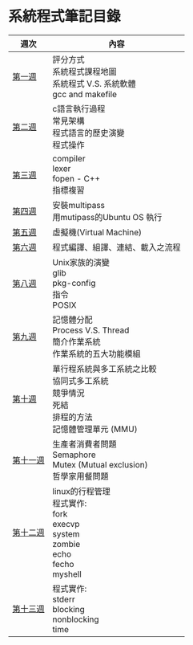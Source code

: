 # 系統程式筆記目錄
週次 | 內容
---- | ----
[第一週](https://github.com/cycyucheng1010/sp109b/blob/main/Note/20210224%E7%AC%AC%E4%B8%80%E9%80%B1%E7%AD%86%E8%A8%98.md) | 評分方式 <br> 系統程式課程地圖 <br> 系統程式 V.S. 系統軟體 <br> gcc and makefile
[第二週](https://github.com/cycyucheng1010/sp109b/blob/main/Note/20210303%E7%AC%AC%E4%BA%8C%E9%80%B1%E7%AD%86%E8%A8%98.md) | c語言執行過程 <br> 常見架構 <br> 程式語言的歷史演變 <br> 程式操作 
[第三週](https://github.com/cycyucheng1010/sp109b/blob/main/Note/20210310%E7%AC%AC%E4%B8%89%E9%80%B1%E7%AD%86%E8%A8%98.md) | compiler <br>  lexer <br> fopen - C++ <br> 指標複習 
[第四週](https://github.com/cycyucheng1010/sp109b/blob/main/Note/20210317%E7%AC%AC%E5%9B%9B%E9%80%B1%E7%AD%86%E8%A8%98.md) | 安裝multipass <br> 用mutipass的Ubuntu OS 執行
[第五週](https://github.com/cycyucheng1010/sp109b/blob/main/Note/20210326%E7%AC%AC%E4%BA%94%E9%80%B1%E7%AD%86%E8%A8%98.md) | 虛擬機(Virtual Machine) 
[第六週](https://github.com/cycyucheng1010/sp109b/blob/main/Note/20210331%E7%AC%AC%E5%85%AD%E9%80%B1%E7%AD%86%E8%A8%98.md) | 程式編譯、組譯、連結、載入之流程 <br> 
[第八週](https://github.com/cycyucheng1010/sp109b/blob/main/Note/20210414%E7%AC%AC%E5%85%AB%E9%80%B1%E7%AD%86%E8%A8%98.md) | Unix家族的演變 <br> glib <br> pkg-config <br> 指令 <br> POSIX
[第九週](https://github.com/cycyucheng1010/sp109b/blob/main/Note/20210423%E7%AC%AC%E4%B9%9D%E9%80%B1%E7%AD%86%E8%A8%98.md) | 記憶體分配 <br> Process V.S. Thread <br> 簡介作業系統 <br> 作業系統的五大功能模組
[第十週](https://github.com/cycyucheng1010/sp109b/blob/main/Note/20210428%E7%AC%AC%E5%8D%81%E9%80%B1%E7%AD%86%E8%A8%98.md) | 單行程系統與多工系統之比較 <br> 協同式多工系統 <br> 競爭情況 <br> 死結 <br> 排程的方法 <br> 記憶體管理單元 (MMU)
[第十一週](https://github.com/cycyucheng1010/sp109b/edit/main/Note/20210505%E7%AC%AC%E5%8D%81%E4%B8%80%E9%80%B1%E7%AD%86%E8%A8%98.md) | 生產者消費者問題 <br> Semaphore <br> Mutex (Mutual exclusion) <br> 哲學家用餐問題
[第十二週](https://github.com/cycyucheng1010/sp109b/blob/main/Note/20210512%E7%AC%AC%E5%8D%81%E4%BA%8C%E9%80%B1%E7%AD%86%E8%A8%98.md) | linux的行程管理 <br> 程式實作: <br> fork <br> execvp <br> system <br> zombie <br> echo <br> fecho <br> myshell 
[第十三週](https://github.com/cycyucheng1010/sp109b/blob/main/Note/20210519%E7%AC%AC%E5%8D%81%E4%B8%89%E9%80%B1%E7%AD%86%E8%A8%98.md) |程式實作: <br> stderr <br> blocking <br> nonblocking <br> time <br> 
